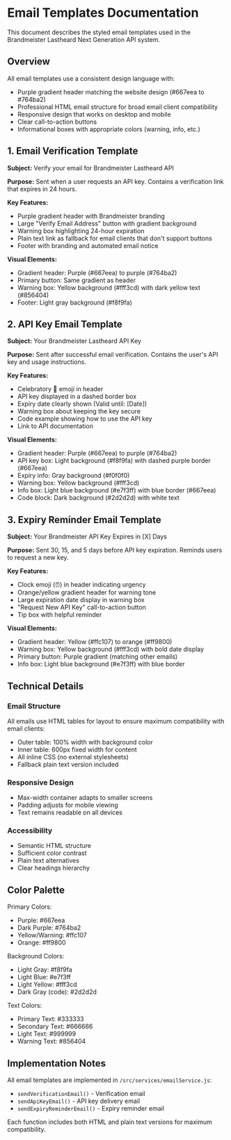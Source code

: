 # Email Templates Documentation

This document describes the styled email templates used in the Brandmeister Lastheard Next Generation API system.

## Overview

All email templates use a consistent design language with:
- Purple gradient header matching the website design (#667eea to #764ba2)
- Professional HTML email structure for broad email client compatibility
- Responsive design that works on desktop and mobile
- Clear call-to-action buttons
- Informational boxes with appropriate colors (warning, info, etc.)

## 1. Email Verification Template

**Subject:** Verify your email for Brandmeister Lastheard API

**Purpose:** Sent when a user requests an API key. Contains a verification link that expires in 24 hours.

**Key Features:**
- Purple gradient header with Brandmeister branding
- Large "Verify Email Address" button with gradient background
- Warning box highlighting 24-hour expiration
- Plain text link as fallback for email clients that don't support buttons
- Footer with branding and automated email notice

**Visual Elements:**
- Gradient header: Purple (#667eea) to purple (#764ba2)
- Primary button: Same gradient as header
- Warning box: Yellow background (#fff3cd) with dark yellow text (#856404)
- Footer: Light gray background (#f8f9fa)

## 2. API Key Email Template

**Subject:** Your Brandmeister Lastheard API Key

**Purpose:** Sent after successful email verification. Contains the user's API key and usage instructions.

**Key Features:**
- Celebratory 🎉 emoji in header
- API key displayed in a dashed border box
- Expiry date clearly shown (Valid until: [Date])
- Warning box about keeping the key secure
- Code example showing how to use the API key
- Link to API documentation

**Visual Elements:**
- Gradient header: Purple (#667eea) to purple (#764ba2)
- API key box: Light background (#f8f9fa) with dashed purple border (#667eea)
- Expiry info: Gray background (#f0f0f0)
- Warning box: Yellow background (#fff3cd)
- Info box: Light blue background (#e7f3ff) with blue border (#667eea)
- Code block: Dark background (#2d2d2d) with white text

## 3. Expiry Reminder Email Template

**Subject:** Your Brandmeister API Key Expires in [X] Days

**Purpose:** Sent 30, 15, and 5 days before API key expiration. Reminds users to request a new key.

**Key Features:**
- Clock emoji (⏰) in header indicating urgency
- Orange/yellow gradient header for warning tone
- Large expiration date display in warning box
- "Request New API Key" call-to-action button
- Tip box with helpful reminder

**Visual Elements:**
- Gradient header: Yellow (#ffc107) to orange (#ff9800)
- Warning box: Yellow background (#fff3cd) with bold date display
- Primary button: Purple gradient (matching other emails)
- Info box: Light blue background (#e7f3ff) with blue border

## Technical Details

### Email Structure
All emails use HTML tables for layout to ensure maximum compatibility with email clients:
- Outer table: 100% width with background color
- Inner table: 600px fixed width for content
- All inline CSS (no external stylesheets)
- Fallback plain text version included

### Responsive Design
- Max-width container adapts to smaller screens
- Padding adjusts for mobile viewing
- Text remains readable on all devices

### Accessibility
- Semantic HTML structure
- Sufficient color contrast
- Plain text alternatives
- Clear headings hierarchy

## Color Palette

Primary Colors:
- Purple: #667eea
- Dark Purple: #764ba2
- Yellow/Warning: #ffc107
- Orange: #ff9800

Background Colors:
- Light Gray: #f8f9fa
- Light Blue: #e7f3ff
- Light Yellow: #fff3cd
- Dark Gray (code): #2d2d2d

Text Colors:
- Primary Text: #333333
- Secondary Text: #666666
- Light Text: #999999
- Warning Text: #856404

## Implementation Notes

All email templates are implemented in `/src/services/emailService.js`:
- `sendVerificationEmail()` - Verification email
- `sendApiKeyEmail()` - API key delivery email  
- `sendExpiryReminderEmail()` - Expiry reminder email

Each function includes both HTML and plain text versions for maximum compatibility.
